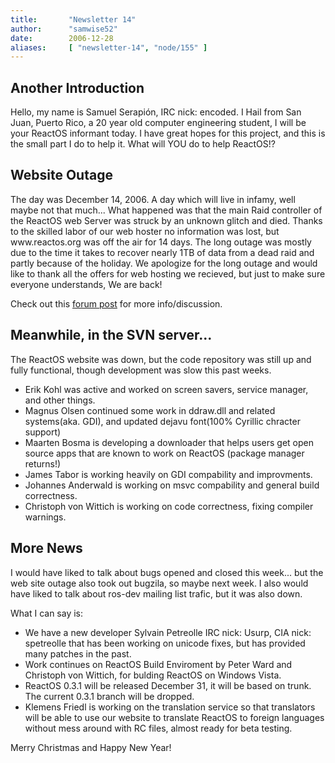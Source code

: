 ```yaml
---
title:       "Newsletter 14"
author:      "samwise52"
date:        2006-12-28
aliases:     [ "newsletter-14", "node/155" ]
---
```


<h2>Another Introduction </h2>
<p>Hello, my name is Samuel Serapi&oacute;n, IRC nick: encoded. I Hail from San Juan, Puerto Rico, a 20 year old computer engineering student, I will be your ReactOS informant today. I have great hopes for this project, and this is the small part I do to help it. What will YOU do to help ReactOS!? </p>
<h2>Website Outage </h2>
<p>The day was December 14, 2006. A day which will live in infamy, well maybe not that much... What happened was that the main Raid controller of the ReactOS web Server was struck by an unknown glitch and died. Thanks to the skilled labor of our web hoster no information was lost, but www.reactos.org was off the air for 14 days. The long outage was mostly due to the time it takes to recover nearly 1TB of data from a dead raid and partly because of the holiday. We apologize for the long outage and would like to thank all the offers for web hosting we recieved, but just to make sure everyone understands, We are back! </p>
<p>Check out this <a href="http://www.reactos.org/forum/viewtopic.php?t=3233">forum&nbsp;post</a>&nbsp;for more info/discussion.</p>
<h2>Meanwhile, in the SVN server... </h2>
<p>The ReactOS website was down, but the code repository was still up and fully functional, though development was slow this past weeks.</p>
<ul>
    <li>Erik Kohl was active and worked on screen savers, service manager, and other things. </li>
    <li>Magnus Olsen&nbsp;continued some work in ddraw.dll and related systems(aka. GDI), and updated dejavu font(100% Cyrillic chracter support) </li>
    <li>Maarten Bosma is developing a downloader that helps users get open source apps that are known to work on ReactOS (package manager returns!) </li>
    <li>James Tabor is working heavily on GDI compability and improvments. </li>
    <li>Johannes Anderwald is working on msvc compability and general build correctness. </li>
    <li>Christoph von Wittich is working on code correctness, fixing compiler warnings. </li>
</ul>
<h2>More News </h2>
<p>I would have liked to talk about bugs opened and closed this week... but the web site outage also took out bugzila, so maybe next week. I also would have liked to talk about ros-dev mailing list trafic, but it was also down. </p>
<p>What I can say is: </p>
<ul>
    <li>We have a new developer Sylvain Petreolle IRC nick: Usurp, CIA nick: spetreolle that has been working on unicode fixes, but has provided many patches in the past. </li>
    <li>Work continues on ReactOS Build Enviroment by Peter Ward and Christoph von Wittich, for bulding ReactOS on Windows Vista. </li>
    <li>ReactOS 0.3.1 will be released December 31, it will be based on trunk. The current 0.3.1 branch will be dropped. </li>
    <li>Klemens Friedl is working on the translation service so that translators will be able to use our website to translate ReactOS to foreign languages without mess around with RC files, almost ready for beta testing. </li>
</ul>
<p>Merry Christmas and Happy New Year! </p>
